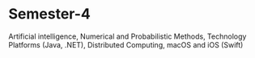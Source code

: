 # Semester-4
 Artificial intelligence, Numerical and Probabilistic Methods, Technology Platforms (Java, .NET), Distributed Computing, macOS and iOS (Swift)
